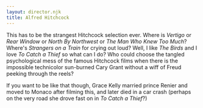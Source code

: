 ```yaml
---
layout: director.njk
title: Alfred Hitchcock
---
```


This has to be the strangest Hitchcock selection ever. Where is _Vertigo_ or _Rear Window_ or _North By Northwest_ or _The Man Who Knew Too Much_? Where's _Strangers on a Train_ for crying out loud? Well, I like _The Birds_ and I love _To Catch a Thief_ so what can I do? Who could choose the tangled psychological mess of the famous Hitchcock films when there is the impossible technicolor sun-burned Cary Grant without a wiff of Freud peeking through the reels?

If you want to be like that though, Grace Kelly married prince Renier and moved to Monaco after filming this, and later died in a car crash (perhaps on the very road she drove fast on in _To Catch a Thief_?)

